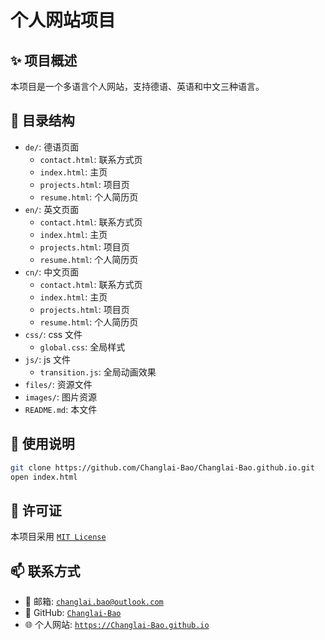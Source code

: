 # 个人网站项目

## ✨ 项目概述

本项目是一个多语言个人网站，支持德语、英语和中文三种语言。

## 📁 目录结构

- `de/`: 德语页面
  - `contact.html`: 联系方式页
  - `index.html`: 主页
  - `projects.html`: 项目页
  - `resume.html`: 个人简历页
- `en/`: 英文页面
  - `contact.html`: 联系方式页
  - `index.html`: 主页
  - `projects.html`: 项目页
  - `resume.html`: 个人简历页
- `cn/`: 中文页面
  - `contact.html`: 联系方式页
  - `index.html`: 主页
  - `projects.html`: 项目页
  - `resume.html`: 个人简历页
- `css/`: css 文件
  - `global.css`: 全局样式
- `js/`: js 文件
  - `transition.js`: 全局动画效果
- `files/`: 资源文件
- `images/`: 图片资源
- `README.md`: 本文件

## 🚀 使用说明

```bash
git clone https://github.com/Changlai-Bao/Changlai-Bao.github.io.git
open index.html
```

## 📜 许可证

本项目采用 [`MIT License`](LICENSE)

## 📫 联系方式

- 📧 邮箱: [`changlai.bao@outlook.com`](mailto:changlai.bao@outlook.com)
- 🐙 GitHub: [`Changlai-Bao`](https://github.com/Changlai-Bao)
- 🌐 个人网站: [`https://Changlai-Bao.github.io`](https://Changlai-Bao.github.io)
